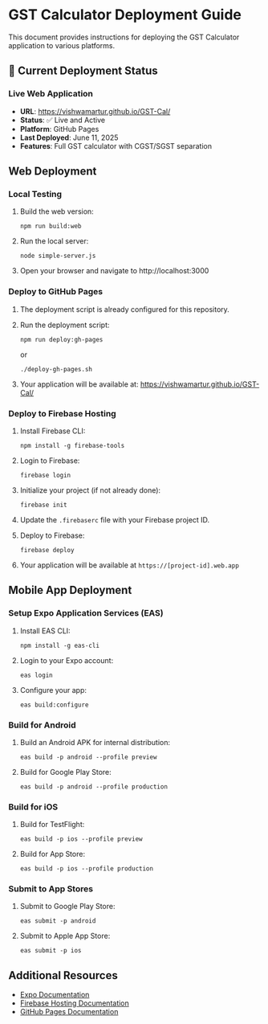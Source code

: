 # GST Calculator Deployment Guide

This document provides instructions for deploying the GST Calculator application to various platforms.

## 🚀 Current Deployment Status

### Live Web Application
- **URL**: https://vishwamartur.github.io/GST-Cal/
- **Status**: ✅ Live and Active
- **Platform**: GitHub Pages
- **Last Deployed**: June 11, 2025
- **Features**: Full GST calculator with CGST/SGST separation

## Web Deployment

### Local Testing

1. Build the web version:
   ```
   npm run build:web
   ```

2. Run the local server:
   ```
   node simple-server.js
   ```

3. Open your browser and navigate to http://localhost:3000

### Deploy to GitHub Pages

1. The deployment script is already configured for this repository.

2. Run the deployment script:
   ```
   npm run deploy:gh-pages
   ```
   or
   ```
   ./deploy-gh-pages.sh
   ```

3. Your application will be available at: https://vishwamartur.github.io/GST-Cal/

### Deploy to Firebase Hosting

1. Install Firebase CLI:
   ```
   npm install -g firebase-tools
   ```

2. Login to Firebase:
   ```
   firebase login
   ```

3. Initialize your project (if not already done):
   ```
   firebase init
   ```

4. Update the `.firebaserc` file with your Firebase project ID.

5. Deploy to Firebase:
   ```
   firebase deploy
   ```

6. Your application will be available at `https://[project-id].web.app`

## Mobile App Deployment

### Setup Expo Application Services (EAS)

1. Install EAS CLI:
   ```
   npm install -g eas-cli
   ```

2. Login to your Expo account:
   ```
   eas login
   ```

3. Configure your app:
   ```
   eas build:configure
   ```

### Build for Android

1. Build an Android APK for internal distribution:
   ```
   eas build -p android --profile preview
   ```

2. Build for Google Play Store:
   ```
   eas build -p android --profile production
   ```

### Build for iOS

1. Build for TestFlight:
   ```
   eas build -p ios --profile preview
   ```

2. Build for App Store:
   ```
   eas build -p ios --profile production
   ```

### Submit to App Stores

1. Submit to Google Play Store:
   ```
   eas submit -p android
   ```

2. Submit to Apple App Store:
   ```
   eas submit -p ios
   ```

## Additional Resources

- [Expo Documentation](https://docs.expo.dev/)
- [Firebase Hosting Documentation](https://firebase.google.com/docs/hosting)
- [GitHub Pages Documentation](https://docs.github.com/en/pages)
